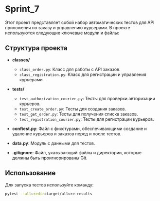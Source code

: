 # Sprint_7

Этот проект представляет собой набор автоматических тестов для API приложения по заказу и управлению курьерами. В проекте используются следующие ключевые модули и файлы:

## Структура проекта

- **classes/**
  - `class_order.py`: Класс для работы с API заказов.
  - `class_registration.py`: Класс для регистрации и управления курьерами.
  
- **tests/**
  - `test_authorization_courier.py`: Тесты для проверки авторизации курьеров.
  - `test_create_order.py`: Тесты для создания заказов.
  - `test_get_order.py`: Тесты для получения списка заказов.
  - `test_registration_courier.py`: Тесты для регистрации курьеров.
  
- **conftest.py**: Файл с фикстурами, обеспечивающими создание и удаление курьеров и заказов перед и после тестов.

- **data.py**: Модуль с данными для тестов.
- **.gitignore**: Файл, указывающий файлы и директории, которые должны быть проигнорированы Git.

## Использование

Для запуска тестов используйте команду:

```bash
pytest --alluredir=target/allure-results

